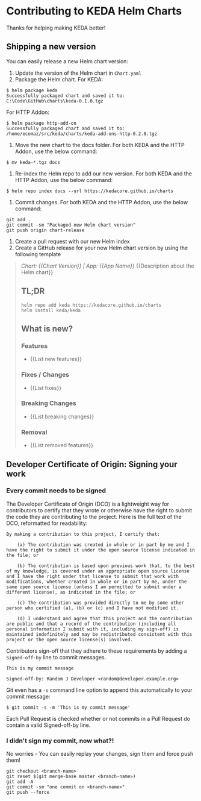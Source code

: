 Contributing to KEDA Helm Charts
===

Thanks for helping making KEDA better!

## Shipping a new version

You can easily release a new Helm chart version:

1. Update the version of the Helm chart in `Chart.yaml`
2. Package the Helm chart. For KEDA:
```shell
$ helm package keda
Successfully packaged chart and saved it to: C:\Code\GitHub\charts\keda-0.1.0.tgz
```

For HTTP Addon:

```shell
$ helm package http-add-on
Successfully packaged chart and saved it to: /home/ecomaz/src/keda/charts/keda-add-ons-http-0.2.0.tgz
```

1. Move the new chart to the docs folder. For both KEDA and the HTTP Addon, use the below command:

```shell
$ mv keda-*.tgz docs
```

1. Re-index the Helm repo to add our new version. For both KEDA and the HTTP Addon, use the below command:

```shell
$ helm repo index docs --url https://kedacore.github.io/charts
```

1. Commit changes. For both KEDA and the HTTP Addon, use the below command:

```shell
git add .
git commit -sm "Packaged new Helm chart version"
git push origin chart-release
```

1. Create a pull request with our new Helm index
2. Create a GitHub release for your new Helm chart version by using the following template

> *Chart: {{Chart Version}} | App: {{App Name}}*
> {{Description about the Helm chart}}
> 
> ## TL;DR
> ```shell
> helm repo add keda https://kedacore.github.io/charts
> helm install keda/keda
> ```
> 
> ## What is new?
> ### Features
> 
> - {{List new features}}
> 
> ### Fixes / Changes
> 
> - {{List fixes}}
> 
> ### Breaking Changes
> 
> - {{List breaking changes}}
> 
> ### Removal
> 
> - {{List removed features}}



## Developer Certificate of Origin: Signing your work

### Every commit needs to be signed

The Developer Certificate of Origin (DCO) is a lightweight way for contributors to certify that they wrote or otherwise have the right to submit the code they are contributing to the project. Here is the full text of the DCO, reformatted for readability:
```
By making a contribution to this project, I certify that:

    (a) The contribution was created in whole or in part by me and I have the right to submit it under the open source license indicated in the file; or

    (b) The contribution is based upon previous work that, to the best of my knowledge, is covered under an appropriate open source license and I have the right under that license to submit that work with modifications, whether created in whole or in part by me, under the same open source license (unless I am permitted to submit under a different license), as indicated in the file; or

    (c) The contribution was provided directly to me by some other person who certified (a), (b) or (c) and I have not modified it.

    (d) I understand and agree that this project and the contribution are public and that a record of the contribution (including all personal information I submit with it, including my sign-off) is maintained indefinitely and may be redistributed consistent with this project or the open source license(s) involved.
```

Contributors sign-off that they adhere to these requirements by adding a `Signed-off-by` line to commit messages.

```
This is my commit message

Signed-off-by: Random J Developer <random@developer.example.org>
```
Git even has a `-s` command line option to append this automatically to your commit message:
```
$ git commit -s -m 'This is my commit message'
```

Each Pull Request is checked  whether or not commits in a Pull Request do contain a valid Signed-off-by line.

### I didn't sign my commit, now what?!

No worries - You can easily replay your changes, sign them and force push them!

```
git checkout <branch-name>
git reset $(git merge-base master <branch-name>)
git add -A
git commit -sm "one commit on <branch-name>"
git push --force
```
